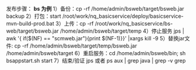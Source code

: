 发布步骤：
**bs 为例**
1）备份：cp -rf /home/admin/bsweb/target/bsweb.jar  backup
2）打包：start /root/work/nq_basicservice/deploy/basicservice-mvn-build-prod.bat
3）上传：cp -rf /root/work/nq_basicservice/bs-web/target/bsweb.jar /home/admin/bsweb/target/temp
4）停止服务 jps | awk  '{ if($(NF) == "scmweb.jar"){print $(NF-1)}}' |xargs  kill -9
5）替换jar文件: cp -rf /home/admin/bsweb/target/temp/bsweb.jar /home/admin/bsweb/target
6）重启服务：cd /home/admin/bsweb/bin; sh bsappstart.sh start 
7）结束/验证 jps 或者 ps aux | grep java | grep -v grep


